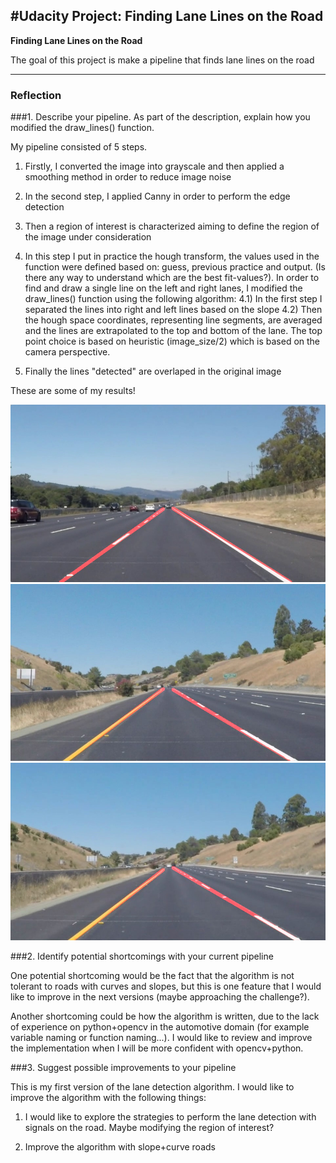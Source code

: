 #**Udacity Project: Finding Lane Lines on the Road** 
---

**Finding Lane Lines on the Road**

The goal of this project is make a pipeline that finds lane lines on the road

[//]: # (Image References)
[image1]: ./image_output_pipeline/solidWhiteRight.jpg
[image2]: ./image_output_pipeline/solidYellowCurve2.jpg
[image3]: ./image_output_pipeline/whiteCarLaneSwitch.jpg

---

### Reflection

###1. Describe your pipeline. As part of the description, explain how you modified the draw_lines() function.

My pipeline consisted of 5 steps. 

1) Firstly, I converted the image into grayscale and then applied a smoothing method in order to reduce image noise 

2) In the second step, I applied Canny in order to perform the edge detection 

3) Then a region of interest is characterized aiming to define the region of the image under consideration 

4) In this step I put in practice the hough transform, the values used in the function were defined based on: guess, previous practice and output. (Is there any way to understand which are the best fit-values?).
In order to find and draw a single line on the left and right lanes, I modified the draw_lines() function using the following algorithm:
    4.1) In the first step I separated the lines into right and left lines based on the slope
    4.2) Then the hough space coordinates, representing line segments, are averaged and the lines are extrapolated to the top and bottom of the lane. The top point choice is based on heuristic (image_size/2) which is based on the camera perspective.
    
5) Finally the lines "detected" are overlaped in the original image
 
These are some of my results!

![alt text][image1]
![alt text][image2]
![alt text][image3]

###2. Identify potential shortcomings with your current pipeline

One potential shortcoming would be the fact that the algorithm is not tolerant to roads with curves and slopes, but this is one feature
that I would like to improve in the next versions (maybe approaching the challenge?).

Another shortcoming could be how the algorithm is written, due to the lack of experience on python+opencv in the automotive domain (for example variable naming or function naming...). I would like to review and improve the implementation when I will be more confident with opencv+python.

###3. Suggest possible improvements to your pipeline

This is my first version of the lane detection algorithm. I would like to improve the algorithm with the following things:

1) I would like to explore the strategies to perform the lane detection with signals on the road. Maybe modifying the region of interest?

2) Improve the algorithm with slope+curve roads

